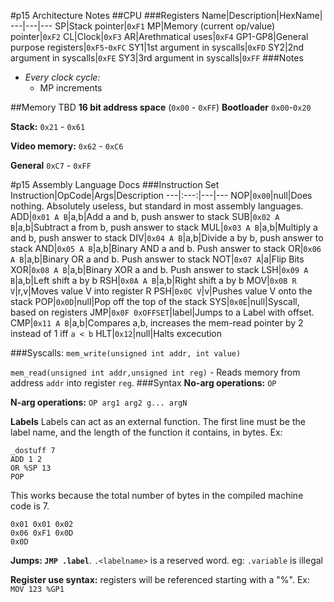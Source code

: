 
#p15 Architecture Notes
##CPU
###Registers
Name|Description|HexName|
---|---|---
SP|Stack pointer|`0xF1`
MP|Memory (current op/value) pointer|`0xF2`
CL|Clock|`0xF3`
AR|Arethmatical uses|`0xF4`
GP1-GP8|General purpose registers|`0xF5`-`0xFC`
SY1|1st argument in syscalls|`0xFD`
SY2|2nd argument in syscalls|`0xFE`
SY3|3rd argument in syscalls|`0xFF`
###Notes
- *Every clock cycle:*
    - MP increments

##Memory
TBD
**16 bit address space** (`0x00` - `0xFF`)
**Bootloader** `0x00`-`0x20`

**Stack:** `0x21` - `0x61`

**Video memory:** `0x62` - `0xC6`


**General** `0xC7` - `0xFF`

#p15 Assembly Language Docs
###Instruction Set
Instruction|OpCode|Args|Description
---|:---:|---|---
NOP|`0x00`|null|Does nothing. Absolutely useless, but standard in most assembly languages.
ADD|`0x01 A B`|a,b|Add a and b, push answer to stack
SUB|`0x02 A B`|a,b|Subtract a from b, push answer to stack
MUL|`0x03 A B`|a,b|Multiply a and b, push answer to stack
DIV|`0x04 A B`|a,b|Divide a by b, push answer to stack
AND|`0x05 A B`|a,b|Binary AND a and b. Push answer to stack
OR|`0x06 A B`|a,b|Binary OR a and b. Push answer to stack
NOT|`0x07 A`|a|Flip Bits
XOR|`0x08 A B`|a,b|Binary XOR a and b. Push answer to stack
LSH|`0x09 A B`|a,b|Left shift a by b
RSH|`0x0A A B`|a,b|Right shift a by b
MOV|`0x0B R V`|r,v|Moves value V into register R
PSH|`0x0C V`|v|Pushes value V onto the stack
POP|`0x0D`|null|Pop off the top of the stack
SYS|`0x0E`|null|Syscall, based on registers
JMP|`0x0F 0xOFFSET`|label|Jumps to a Label with offset.
CMP|`0x11 A B`|a,b|Compares a,b, increases the mem-read pointer by 2 instead of 1 iff `a < b`
HLT|`0x12`|null|Halts excecution

###Syscalls:
```mem_write(unsigned int addr, int value)```

```mem_read(unsigned int addr,unsigned int reg)``` - Reads memory from address `addr` into register `reg`.
###Syntax
**No-arg operations:** `OP`

**N-arg operations:** `OP arg1 arg2 g... argN`

**Labels** Labels can act as an external function. The first line must be the label name, and the length of the function it contains, in bytes. Ex:
```
_dostuff 7
ADD 1 2
OR %SP 13
POP
```

This works because the total number of bytes in the compiled machine code is 7.
```
0x01 0x01 0x02
0x06 0xF1 0x0D
0x0D
```

**Jumps: `JMP .label`**. `.<labelname>` is a reserved word. eg: `.variable` is illegal


**Register use syntax:** registers will be referenced starting with a "%". Ex: `MOV 123 %GP1`
